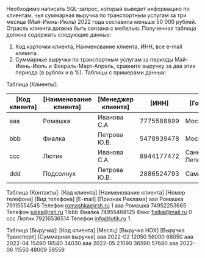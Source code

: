 Необходимо написать SQL-запрос, который выведет информацию по клиентам, чья суммарная выручка по транспортным услугам за три месяца (Май-Июнь-Июль) 2022 года составила меньше 50 000 рублей. Отрасль клиента должна быть связана с мебелью.
Полученная таблица должна содержать следующие данные:
1.	Код карточки клиента, Наименование клиента, ИНН, все e-mail клиента.
2.	Суммарные выручки по транспортным услугам за периоды Май-Июнь-Июль и Февраль-Март-Апрель, сравните выручку за два этих периода (в рублях и в %).
Таблицы с примерами данных:

Таблица [Клиенты]: 

|[Код клиента]	| [Наименование клиента] | [Менеджер клиента] | [ИНН]      | [Город]        | [Отрасль] | 
---              | ---                   | ---                 | ---       |---             |--- |
| aaa           | Ромашка                | Иванова С.А        | 7775588899 | Москва         | Детские товары |
|bbb	          |  Фиалка	               | Петрова Ю.В.	      | 5478939478	| Москва	      |    Мебель
|ccc	          | Лютик	                 | Иванова С.А.	      | 8944177472 |Санкт-Петербург	| Бакалея
|ddd	           |Подсолнух	             |Петрова Ю.В.	      |2886524793	 |Самара	        |Мебельная фурнитура|

Таблица [Контакты]: 
[Код клиента]	[Наименование клиента]	[Номер телефона]	[Вид телефона]	[E-mail]	[Признак Реклама]
aaa	Ромашка	79115554545	Телефон	romashka@rsh.ru
1
aaa	Ромашка	74952253665	Телефон	sales@rsh.ru 
1
bbb	Фиалка	74955468125	Факс	fialka@mail.ru 
0
ccc	Лютик	79216536514	Телефон	info@lutik.ru 
1

Таблица [Выручка]: 
[Код клиента]	[Месяц]	[Выручка НОХ]	[Выручка Транспорт]	[Суммарная выручка]
aaa	2022-02	12050	56000	68050
aaa	2022-04	15490	18540	34030
aaa	2022-05	21090	36590	57680
aaa	2022-06	11550	48009	59559

